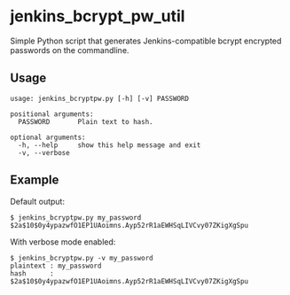# jenkins_bcrypt_pw_util

Simple Python script that generates Jenkins-compatible bcrypt encrypted passwords on the commandline.

## Usage

```
usage: jenkins_bcryptpw.py [-h] [-v] PASSWORD

positional arguments:
  PASSWORD       Plain text to hash.

optional arguments:
  -h, --help     show this help message and exit
  -v, --verbose
```

## Example

Default output:

```
$ jenkins_bcryptpw.py my_password
$2a$10$0y4ypazwfO1EP1UAoimns.Ayp52rR1aEWHSqLIVCvy07ZKigXgSpu
```

With verbose mode enabled:

```
$ jenkins_bcryptpw.py -v my_password
plaintext : my_password
hash      : $2a$10$0y4ypazwfO1EP1UAoimns.Ayp52rR1aEWHSqLIVCvy07ZKigXgSpu
```
